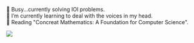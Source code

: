 🏅 Busy...currently solving IOI problems. <br>
🌱 I’m currently learning to deal with the voices in my head. <br>
📖 Reading "Concreat Mathematics: A Foundation for Computer Science". <br>

<img src='https://en.wikipedia.org/wiki/C%2B%2B#/media/File:ISO_C++_Logo.svg'>
